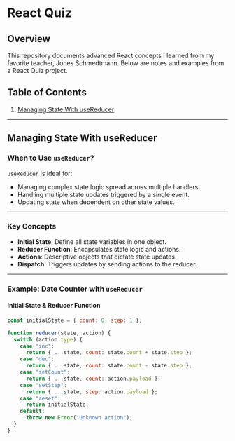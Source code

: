 <!-- @format -->

# React Quiz

## Overview

This repository documents advanced React concepts I learned from my favorite teacher, Jones Schmedtmann. Below are notes and examples from a React Quiz project.

## Table of Contents

1. [Managing State With useReducer](#managing-state-with-usereducer)

---

## Managing State With useReducer

### When to Use `useReducer`?

`useReducer` is ideal for:

- Managing complex state logic spread across multiple handlers.
- Handling multiple state updates triggered by a single event.
- Updating state when dependent on other state values.

---

### Key Concepts

- **Initial State**: Define all state variables in one object.
- **Reducer Function**: Encapsulates state logic and actions.
- **Actions**: Descriptive objects that dictate state updates.
- **Dispatch**: Triggers updates by sending actions to the reducer.

---

### Example: Date Counter with `useReducer`

#### Initial State & Reducer Function

```jsx
const initialState = { count: 0, step: 1 };

function reducer(state, action) {
  switch (action.type) {
    case "inc":
      return { ...state, count: state.count + state.step };
    case "dec":
      return { ...state, count: state.count - state.step };
    case "setCount":
      return { ...state, count: action.payload };
    case "setStep":
      return { ...state, step: action.payload };
    case "reset":
      return initialState;
    default:
      throw new Error("Unknown action");
  }
}
```
